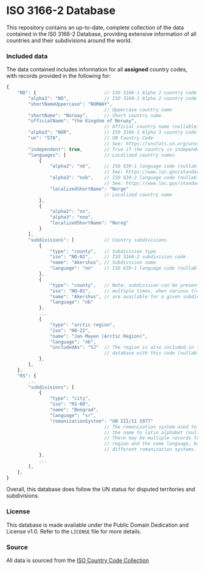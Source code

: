 # ISO 3166-2 Database

This repository contains an up-to-date, complete collection of the data contained in the IS0 3166-2 Database, providing extensive information of all countries and their subdivisions around the world.

### Included data

The data contained includes information for all **assigned** country codes, with records provided in the following for:

```javascript
{
    "NO": {                         // ISO 3166-1 Alpha 2 country code
        "alpha2": "NO",             // ISO 3166-1 Alpha 2 country code (Repeated)
        "shortNameUppercase": "NORWAY",
                                    // Uppercase country name
        "shortName": "Norway",      // Short country name
        "officialName": "the Kingdom of Norway",
                                    // Official country name (nullable)
        "alpha3": "NOR",            // ISO 3166-1 Alpha 3 country code
        "un": "578",                // UN Country Code
                                    // See: https://unstats.un.org/unsd/methodology/m49/overview/
        "independent": true,        // True if the country is independent (UN source)
        "languages": [              // Localized country names
            {
                "alpha2": "nb",     // ISO 639-1 language code (nullable)
                                    // See: https://www.loc.gov/standards/iso639-2/php/English_list.php
                "alpha3": "nob",    // ISO 639-2 language code (nullable)
                                    // See: https://www.loc.gov/standards/iso639-2/php/English_list.php
                "localizedShortName": "Norge"
                                    // Localized country name
            },
            {
                "alpha2": "nn",
                "alpha3": "nno",
                "localizedShortName": "Noreg"
            }
        ],
        "subdivisions": [           // Country subdivisions
            {
                "type": "county",   // Subdivision type
                "iso": "NO-02",     // ISO 3166-2 subdivision code
                "name": "Akershus", // Subdivision name
                "language": "nn"    // ISO 639-1 language code (nullable)
            },
            {
                "type": "county",   // Note: subdivision can be present
                "iso": "NO-02",     // multiple times, when various translations
                "name": "Akershus", // are available for a given subdivision
                "language": "nb"
            },
            ...
            {
                "type": "arctic region",
                "iso": "NO-22",
                "name": "Jan Mayen (Arctic Region)",
                "language": "nb",
                "includedAs": "SJ"  // The region is also included in the ISO 3166-1
                                    // database with this code (nullable)
            },
        ],
    },
    "RS": {
        ...
        "subdivisions": [
            {
                "type": "city",
                "iso": "RS-00",
                "name": "Beograd",
                "language": "sr",
                "romanizationSystem": "UN III/11 1977"
                                    // The romanization system used to convert
                                    // the name to latin alphabet (nullable)
                                    // There may be multiple records for the same
                                    // region and the same language, but with
                                    // different romanization systems.
            },
            ...
        ],
    },
}
```

Overall, this database does follow the UN status for disputed territories and subdivisions.

### License

This database is made available under the Public Domain Dedication and License v1.0. Refer to the `LICENSE` file for more details.

### Source

All data is sourced from the [ISO Country Code Collection](https://www.iso.org/obp/ui/#iso:pub:PUB500001:en)